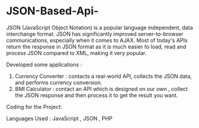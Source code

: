 # JSON-Based-Api-
JSON (JavaScript Object Notation) is a popular language independent, data interchange format. JSON has significantly improved server-to-browser communications, especially when it comes to AJAX. Most of today's APIs return the response in JSON format as it is much easier to load, read and process JSON compared to XML, making it very popular.

Developed some applications :
1. Currency Converter : contacts a real-world API, collects the JSON data, and performs currency conversion.
2. BMI Calculator : contact an API which is designed on our own , collect the JSON response and then process it to get the result you want.

Coding for the Project:

Languages Used : JavaScript , JSON , PHP 

